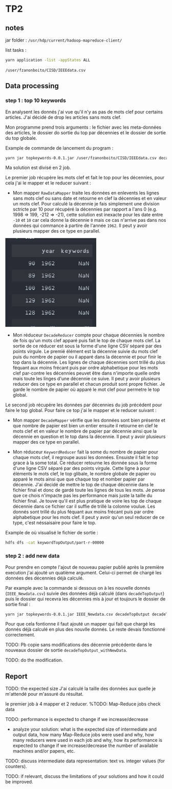 # TP2

## notes

jar folder : `/usr/hdp/current/hadoop-mapreduce-client/`

list tasks :

```bash
yarn application -list -appStates ALL
```

`/user/fzanonboito/CISD/IEEEdata.csv`

## Data processing

### step 1 : top 10 keywords

En analysent les donnés j'ai vue qu'il n'y as pas de mots clef pour certains articles. J'ai décidé de drop les articles sans mots clef.

Mon programme prend trois arguments : le fichier avec les meta-données des articles, le dossier do sortie du top par décennies et le dossier de sortie du top globale.

Example de commande de lancement du program :

```bash
yarn jar topkeywords-0.0.1.jar /user/fzanonboito/CISD/IEEEdata.csv decadeTopOutput keywordTopOutput
```

Ma solution est divisé en 2 job.

Le premier job récupère les mots clef et fait le top pour les décennies, pour cela j'ai le mapper et le reducer suivant :

- Mon mapper `RawDataMapper` traite les données en enlevents les lignes sans mots clef ou sans date et retourne en clef la décennies et en valeur un mots clef. Pour calculé la décennie je fais simplement une division sctricte par 10 pour récupéré la décennies par rapport a l'ans 0 (e.g. 1998 => 199, -212 => -21), cette solution est inexacte pour les date entre `-10` et `10` car cela donne la décennie `0` mais ce cas n'arrive pas dans nos données qui commance à partire de l'année `1962`. Il peut y avoir plusieurs mapper des ce type en parallel.

![Alt text](nullKw.png)

- Mon réduceur `DecadeReducer` compte pour chaque décennies le nombre de fois qu'un mots clef apparé puis fait le top de chaque mots clef. La sortie de ce réducer est sous la forme d'une ligne CSV séparé par des points virgule. Le premié élément est la décennie suivie du mots clef puis du nombre de papier ou il apparé dans la décennie et pour finir le top dans la décennie. Les lignes de chaque décennies sont trillé du plus féquant aux moins frécant puis par ordre alphabetique pour les mots clef par-contre les décennies peuvet être dans n'importe quelle ordre mais toute les linges d'une décennie ce suive. Il peut y avoir plusieurs reducer des ce type en parallel et chacun produit sont propre fichier. Je garde le nombre de papier où apparé le mot clef pour permetre le top global.

Le second job récupère les données par décennies du job précédent pour faire le top global. Pour faire ce top j'ai le mapper et le reducer suivant :

- Mon mapper `DecadeMapper` vérifie que les données sont bien présente et que nombre de papier est bien un entier ensuite il retourne en clef le mots clef et en valeur le nombre de papier par décennie ainsi que la décennie en question et le top dans la décennie. Il peut y avoir plusieurs mapper des ce type en parallel.

- Mon réduceur `KeywordReducer` fait la some du nombre de papier pour chaque mots clef, il regroupe aussi les données. Ensuiste il fait le top grace à la some total. Ce réducer retourne les donnée sous la forme d'une ligne CSV séparé par des points virgule. Cette ligne à pour éléments le mots clef, le top glibale, le nombre globale de papier ou apparé le mots ainsi que que chaque top et nomber papier par décennie. J'ai decidé de mettre le top de chaque décennie dans le fichier final et donc de gardé toute les lignes de tous les mots. Je pense que ce chois n'impacte pas les performance mais juste la taille du fichier final. Je touve qu'il est plus pratique de voire les top de chaque décennie dans ce fichier car il suffie de trillé la colonne voulue. Les donnés sont trillé du plus féquant aux moins frécant puis par ordre alphabetique pour les mots clef. Il peut y avoir qu'un seul reducer de ce type, c'est néssaisaire pour faire le top.

Example de où visualisé le fichier de sortie :

```bash
hdfs dfs -cat keywordTopOutput/part-r-00000
```

### step 2 : add new data

Pour prendre en compte l'ajout de nouveau papier publié après la première execution j'ai ajouté un quatième argument. Celui-ci permet de chargé les données des décennies déjà calculé.

Par example avec la commande si dessous on à les nouvelle donnés (`IEEE_Newdata.csv`) suivie des données déjà calculé (dans `decadeTopOutput`) puis le dossier qui recevra les décennies mis à jour et toujours le dossier de sortie final :

```bash
yarn jar topkeywords-0.0.1.jar IEEE_Newdata.csv decadeTopOutput decadeTopOutput_withNewData keywordTopOutput
```

Pour que cela fontionne il faut ajouté un mapper qui fait que chargé les donnés déjà calculé en plus des nouvlle donnés. Le reste devais fonctionné correctement.

TODO:
Pb copie sans modifications des décennie précédente dans le nouveaux dossier de sortie `decadeTopOutput_withNewData`.

TODO: do the modification.

## Report

TODO: the expected size
J'ai calculé la taille des données aux quelle je m'attendé pour m'assuré du résultat.

le premier job à 4 mapper et 2 reducer. %TODO: Map-Reduce jobs check data

TODO: performance is expected to change if we increase/decrease

- analyze your solution: what is the expected size of intermediate and output data, how many Map-Reduce jobs were used and why, how many reducers were used in each job and why, how its performance is expected to change if we increase/decrease the number of available machines and/or papers, etc.

TODO: discuss intermediate data representation: text vs. integer values (for counters).

TODO: if relevant, discuss the limitations of your solutions and how it could be improved.
